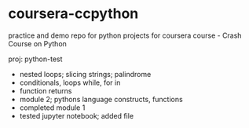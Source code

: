 # coursera-ccpython
practice and demo repo for python projects for coursera course - Crash Course on Python

proj: python-test
- nested loops; slicing strings; palindrome
- conditionals, loops while, for in
- function returns
- module 2; pythons language constructs, functions
- completed module 1
- tested jupyter notebook; added file